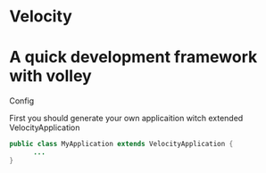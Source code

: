 # Velocity
A quick development framework with volley
====
Config

  First you should generate your own applicaition witch extended VelocityApplication
```JAVA
public class MyApplication extends VelocityApplication {
      ...
}
```
